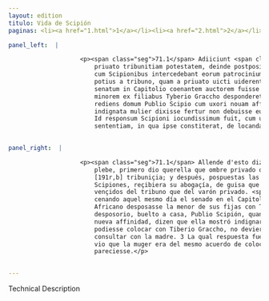 ```yaml
---
layout: edition
titulo: Vida de Scipión
paginas: <li><a href="1.html">1</a></li><li><a href="2.html">2</a></li><li><a href="3.html">3</a></li><li><a href="4.html">4</a></li><li><a href="5.html">5</a></li><li><a href="6.html">6</a></li><li><a href="7.html">7</a></li><li><a href="8.html">8</a></li><li><a href="9.html">9</a></li><li><a href="10.html">10</a></li><li><a href="11.html">11</a></li><li><a href="12.html">12</a></li><li><a href="13.html">13</a></li><li><a href="14.html">14</a></li><li><a href="15.html">15</a></li><li><a href="16.html">16</a></li><li><a href="17.html">17</a></li><li><a href="18.html">18</a></li><li><a href="19.html">19</a></li><li><a href="20.html">20</a></li><li><a href="21.html">21</a></li><li><a href="22.html">22</a></li><li><a href="23.html">23</a></li><li><a href="24.html">24</a></li><li><a href="25.html">25</a></li><li><a href="26.html">26</a></li><li><a href="27.html">27</a></li><li><a href="28.html">28</a></li><li><a href="29.html">29</a></li><li><a href="30.html">30</a></li><li><a href="31.html">31</a></li><li><a href="32.html">32</a></li><li><a href="33.html">33</a></li><li><a href="34.html">34</a></li><li><a href="35.html">35</a></li><li><a href="36.html">36</a></li><li><a href="37.html">37</a></li><li><a href="38.html">38</a></li><li><a href="39.html">39</a></li><li><a href="40.html">40</a></li><li><a href="41.html">41</a></li><li><a href="42.html">42</a></li><li><a href="43.html">43</a></li><li><a href="44.html">44</a></li><li><a href="45.html">45</a></li><li><a href="46.html">46</a></li><li><a href="47.html">47</a></li><li><a href="48.html">48</a></li><li><a href="49.html">49</a></li><li><a href="50.html">50</a></li><li><a href="51.html">51</a></li><li><a href="52.html">52</a></li><li><a href="53.html">53</a></li><li><a href="54.html">54</a></li><li><a href="55.html">55</a></li><li><a href="56.html">56</a></li><li><a href="57.html">57</a></li><li><a href="58.html">58</a></li><li><a href="59.html">59</a></li><li><a href="60.html">60</a></li><li><a href="61.html">61</a></li><li><a href="62.html">62</a></li><li><a href="63.html">63</a></li><li><a href="64.html">64</a></li><li><a href="65.html">65</a></li><li><a href="66.html">66</a></li><li><a href="67.html">67</a></li><li><a href="68.html">68</a></li><li><a href="69.html">69</a></li><li><a href="70.html">70</a></li><li><a href="71.html">71</a></li><li><a href="72.html">72</a></li><li><a href="73.html">73</a></li><li><a href="74.html">74</a></li>

panel_left:  |

                    <p><span class="seg">71.1</span> Adiiciunt <span class="tooltip">praetera<span class="tooltiptext"><span class="del"><i>om. </i></span> #P </span></span> Tyberium Gracchum tribunum plaebis questum primo solutam esse a
                        priuato tribunitiam potestatem, deinde postpositis simultatibus, quae sibi
                        cum Scipionibus intercedebant eorum patrocinium suscepisse, ut tribuni
                        potius a tribuno, quam a priuato uicti uiderentur. <span class="seg">2</span> Eodem die
                        senatum in Capitolio coenantem auctorem fuisse scribunt, ut Aphricanus
                        minorem ex filiabus Tyberio Graccho desponderet. Hac sponsione facta,
                        rediens domum Publio Scipio cum uxori nouam affinitatem nuntiasset,
                        indignata mulier dixisse fertur non debuisse eum inconsulta matre <span class="tooltip">filiam<span class="tooltiptext">filam #v </span></span> despondere, etiam si Tyberio Graccho locare potuisset. <span class="seg">3</span>
                        Id responsum Scipioni iocundissimum fuit, cum uidit coniugem in eandem
                        sententiam, in qua ipse constiterat, de locanda filia incidisse.</p>
                

panel_right:  |

                    <p><span class="seg">71.1</span> Allende d'esto dizen que Tiberio Graccho, tribuno de la
                        plebe, primero dio querella que ombre privado oviesse dissolvido la dignidad
                        [191r,b] tribuniçia; y después, pospuestas las vanderías que tenía con los
                        Scipiones, reçibiera su abogaçía, de guisa que pareçió ser los tribunos más
                        vençidos del tribuno que del varón privado. <span class="seg">2</span> Y escriven que,
                        cenando aquel mesmo día el senado en el Capitolio, fue auctor d'esto, que
                        Africano desposasse la menor de sus fijas con Tyberio Graccho, y fecho el
                        desposorio, buelto a casa, Publio Scipión, quan fizo saber a su muger la
                        nueva affinidad, dizen que ella mostró indignarse y dixo que, aunque él la
                        podiesse colocar con Tiberio Graccho, no deviera desposar la fija sin lo
                        consultar con la madre. 3 La qual respuesta fue muy alegre a Scipión, quan
                        vio que la muger era del mesmo acuerdo de colocar la fija segund que a él
                        pareciesse.</p>
                

---
```


Technical Description 